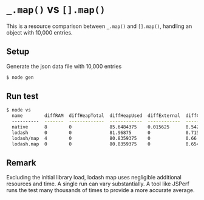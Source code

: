 # `_.map()` vs `[].map()`
This is a resource comparison between `_.map()` and `[].map()`, handling an object with 10,000 entries.

## Setup

Generate the json data file with 10,000 entries

```bash
$ node gen
```

## Run test

```bash
$ node vs
  name        diffRAM  diffHeapTotal  diffHeapUsed  diffExternal  diffCPU  diffTime
  ----------  -------  -------------  ------------  ------------  -------  --------
  native      8        0              85.6484375    0.015625      0.542    1
  lodash      0        0              81.96875      0             0.715    1
  lodash/map  4        0              80.8359375    0             0.66     1
  lodash.map  0        0              80.8359375    0             0.654    0

```

## Remark
Excluding the initial library load, lodash map uses negligible additional resources and time.
A single run can vary substantially. A tool like JSPerf runs the test many thousands of times
to provide a more accurate average.